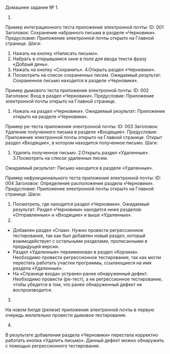 Домашнее задание № 1.

1.
Пример интеграционного теста приложения электронной почты:
ID: 001
Заголовок: Сохранение набранного письма в разделе «Черновики».
Предусловие: Приложение электронной почты открыто на Главной странице.
*Шаги:* 
1. Нажать на кнопку «Написать письмо».
2. Набрать в открывшимся окне в поле для ввода текста фразу «Добрый день».
3. Нажать на кнопку «Сохранить».
4.Открыть раздел «Черновики».
5. Посмотреть на список сохраненных писем.
Ожидаемый результат: Сохраненное письмо находится в разделе «Черновики».

Пример дымового теста приложения электронной почты: 
ID: 002
Заголовок: Вход в раздел «Черновики».
Предусловие: Приложение электронной почты открыто на Главной странице.
1. Нажать на раздел «Черновики».
Ожидаемый результат: Приложение открыто на разделе «Черновики».

Пример ре-теста приложения электронной почты:
ID: 003
Заголовок: Удаление полученного письма в разделе «Входящие».
Предусловие: Приложение электронной почты открыто на Главной странице.
Открыт раздел «Входящие», в котором находится полученное письмо.
Шаги: 
1. Удалить полученное письмо.
2.Открыть раздел «Удаленные».
3.Посмотреть на список удаленных писем. 

Ожидаемый результат: Письмо находится в разделе «Удаленные».

Пример нефункционального теста приложения электронной почты:
ID: 004
Заголовок: Определение расположения раздела «Черновики».
Предусловие: Приложение электронной почты открыто на Главной странице.
Шаги: 
1. Посмотреть, где находится раздел «Черновики».
Ожидаемый результат: Раздел «Черновики» находится ниже разделов: «Отправленные» и «Входящие» и выше «Удаленные».
2.
- Добавлен раздел «Спам». Нужно провести регрессионное тестирование, так как был добавлен новый раздел, который взаимодействует с остальными разделами, прописанными в предыдущей версии.
- Раздел «Удаленные» переименован в раздел «Корзина». Необходимо провести регрессионное тестирование, так как могли перестать работать участки программы, ссылающиеся на имя раздела «Удаленные».
- На «Странице входа» устранен ранее обнаруженный дефект. Необходимо провести (ре-тест), а не регрессионное тестирование, чтобы убедится в том, что ранее обнаруженный дефект не воспроизводится.

3. 
На новом билде (релизе) приложения электронной почты в первую очередь желательно провести дымовое тестирование.

4. 
В результате добавления раздела «Черновики» перестала корректно работать кнопка «Удалить письмо». Данный дефект можно обнаружить с помощью регрессионного тестирования.


